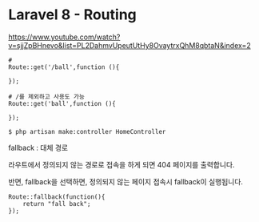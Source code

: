 # Laravel 8 - Routing

https://www.youtube.com/watch?v=sjjZpBHnevo&list=PL2DahmvUpeutUtHy8OvaytrxQhM8qbtaN&index=2



```
#
Route::get('/ball',function (){

});

# /를 제외하고 사용도 가능
Route::get('ball',function (){

});
```





```
$ php artisan make:controller HomeController
```



fallback : 대체 경로

라우트에서 정의되지 않는 경로로 접속을 하게 되면 404 페이지를 출력합니다.

반면, fallback을 선택하면, 정의되지 않는 페이지 접속시 fallback이 실행됩니다.

```
Route::fallback(function(){
	return "fall back";
});
```

